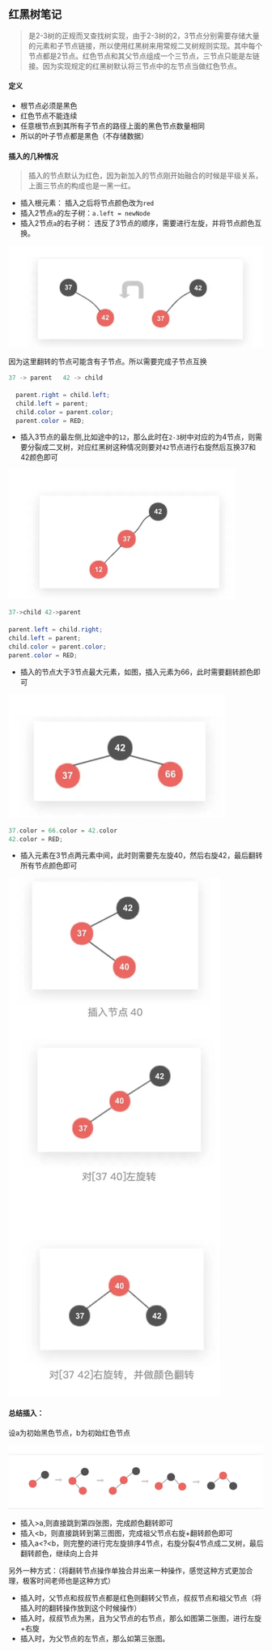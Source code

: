 
## 红黑树笔记

> 是2-3树的正规而叉查找树实现，由于2-3树的2，3节点分别需要存储大量的元素和子节点链接，所以使用红黑树来用常规二叉树规则实现。其中每个节点都是2节点。红色节点和其父节点组成一个三节点，三节点只能是左链接。因为实现规定的红黑树默认将三节点中的左节点当做红色节点。

#### 定义

- 根节点必须是黑色
- 红色节点不能连续
- 任意根节点到其所有子节点的路径上面的黑色节点数量相同
- 所以的叶子节点都是黑色（不存储数据）

#### 插入的几种情况

> 插入的节点默认为红色，因为新加入的节点刚开始融合的时候是平级关系，上面三节点的构成也是一黑一红。

- 插入根元素： 插入之后将节点颜色改为`red`
- 插入2节点`a`的左子树：`a.left = newNode`
- 插入2节点`a`的右子树： 违反了3节点的顺序，需要进行左旋，并将节点颜色互换。

![左旋转](../images/左旋转.png)

因为这里翻转的节点可能含有子节点。所以需要完成子节点互换

```java
37 -> parent   42 -> child
  
  parent.right = child.left;
  child.left = parent;
  child.color = parent.color;
  parent.color = RED;
```

- 插入3节点的最左侧,比如途中的`12`，那么此时在`2-3`树中对应的为4节点，则需要分裂成二叉树，对应红黑树这种情况则要对`42`节点进行右旋然后互换37和42颜色即可

![image-20191207233345698](../images/image-20191207233345698.png)

```java
37->child 42->parent
  
parent.left = child.right;
child.left = parent;
child.color = parent.color;
parent.color = RED;
```

- 插入的节点大于3节点最大元素，如图，插入元素为66，此时需要翻转颜色即可

![image-20191207235820612](../images/image-20191207235815471.png)

```java
37.color = 66.color = 42.color
42.color = RED;
```

- 插入元素在3节点两元素中间，此时则需要先左旋40，然后右旋42，最后翻转所有节点颜色即可

![image-20191208000821151](../images/image-20191208000821151.png)

#### 总结插入：

设a为初始黑色节点，b为初始红色节点

![image-20191208003332576](../images/image-20191208003332576.png)

- 插入>a,则直接跳到第四张图，完成颜色翻转即可
- 插入<b，则直接跳转到第三图图，完成祖父节点右旋+翻转颜色即可
- 插入a<?<b，则完整的进行完左旋排序4节点，右旋分裂4节点成二叉树，最后翻转颜色，继续向上合并

另外一种方式：（将翻转节点操作单独合并出来一种操作，感觉这种方式更加合理，极客时间老师也是这种方式）

- 插入时，父节点和叔叔节点都是红色则翻转父节点，叔叔节点和祖父节点（将插入时的翻转操作放到这个时候操作）
- 插入时，叔叔节点为黑，且为父节点的右节点，那么如图第二张图，进行左旋+右旋
- 插入时，为父节点的左节点，那么如第三张图。

